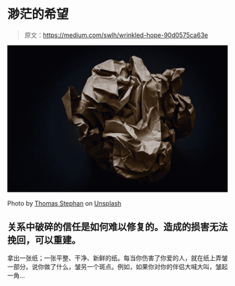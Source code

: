 # 渺茫的希望

> 原文：<https://medium.com/swlh/wrinkled-hope-90d0575ca63e>

![](img/1c3a041394461ffe35af794d54224a88.png)

Photo by [Thomas Stephan](https://unsplash.com/photos/Y5wZ2p3AuaQ?utm_source=unsplash&utm_medium=referral&utm_content=creditCopyText) on [Unsplash](https://unsplash.com/search/photos/wrinkled-paper?utm_source=unsplash&utm_medium=referral&utm_content=creditCopyText)

## 关系中破碎的信任是如何难以修复的。造成的损害无法挽回，可以重建。

拿出一张纸；一张平整、干净、新鲜的纸。每当你伤害了你爱的人，就在纸上弄皱一部分。说你做了什么，皱另一个斑点。例如，如果你对你的伴侣大喊大叫，皱起一角…